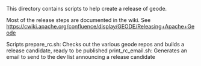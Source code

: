 This directory contains scripts to help create a release of geode.

Most of the release steps are documented in the wiki. 
See https://cwiki.apache.org/confluence/display/GEODE/Releasing+Apache+Geode

Scripts
prepare_rc.sh: Checks out the various geode repos and builds a release candidate, ready to be published
print_rc_email.sh: Generates an email to send to the dev list announcing a release candidate
